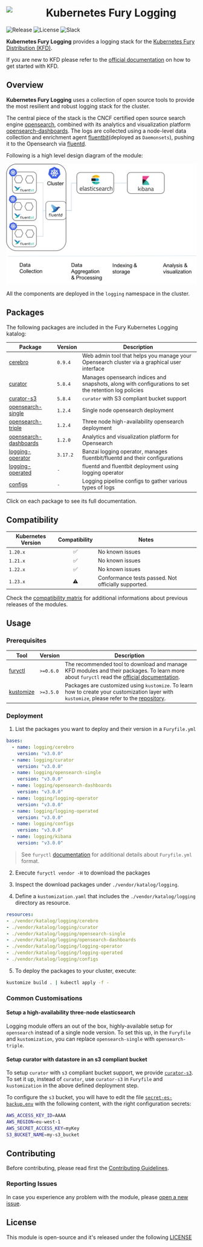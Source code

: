 <h1>
    <img src="https://github.com/sighupio/fury-distribution/blob/master/docs/assets/fury-epta-white.png?raw=true" align="left" width="90" style="margin-right: 15px"/>
    Kubernetes Fury Logging
</h1>

![Release](https://img.shields.io/badge/Latest%20Release-v2.0.1-blue)
![License](https://img.shields.io/github/license/sighupio/fury-kubernetes-logging?label=License)
![Slack](https://img.shields.io/badge/slack-@kubernetes/fury-yellow.svg?logo=slack&label=Slack)

<!-- <KFD-DOCS> -->

**Kubernetes Fury Logging** provides a logging stack for the [Kubernetes Fury Distribution (KFD)][kfd-repo].

If you are new to KFD please refer to the [official documentation][kfd-docs] on how to get started with KFD.

## Overview

**Kubernetes Fury Logging** uses a collection of open source tools to provide the most resilient and robust logging stack for the cluster.

The central piece of the stack is the CNCF certified open source search engine [opensearch][opensearch-page], combined
with its analytics and visualization platform [opensearch-dashboards][opensearch-dashboards-page]. 
The logs are collected using a node-level data collection and enrichment agent [fluentbit][fluentbit-page](deployed as `Daemonsets`),
pushing it to the Opensearch via [fluentd][fluentd-page].

Following is a high level design diagram of the module:

![logging module](docs/images/logging-module.jpg "Kubernetes Fury Logging")

All the components are deployed in the `logging` namespace in the cluster.

## Packages

The following packages are included in the Fury Kubernetes Logging katalog:

| Package                                                | Version  | Description                                                                                             |
|--------------------------------------------------------|----------|---------------------------------------------------------------------------------------------------------|
| [cerebro](katalog/cerebro)                             | `0.9.4`  | Web admin tool that helps you manage your Opensearch cluster via a graphical user interface             |
| [curator](katalog/curator)                             | `5.8.4`  | Manages opensearch indices and snapshots, along with configurations to set the retention log policies   |
| [curator-s3](katalog/curator-s3)                       | `5.8.4`  | `curator` with S3 compliant bucket support                                                              |
| [opensearch-single](katalog/opensearch-single)         | `1.2.4`  | Single node opensearch deployment                                                                       |
| [opensearch-triple](katalog/opensearch-triple)         | `1.2.4`  | Three node high-availability opensearch deployment                                                      |
| [opensearch-dashboards](katalog/opensearch-dashboards) | `1.2.0`  | Analytics and visualization platform for Opensearch                                                     |
| [logging-operator](katalog/logging-operator)           | `3.17.2` | Banzai logging operator, manages fluentbit/fluentd and their configurations                             |
| [logging-operated](katalog/logging-operated)           | `-`      | fluentd and fluentbit deployment using logging operator                                                 |
| [configs](katalog/configs)                             | `-`      | Logging pipeline configs to gather various types of logs                                                |

Click on each package to see its full documentation.

## Compatibility

| Kubernetes Version |   Compatibility    | Notes                                               |
|--------------------|:------------------:|-----------------------------------------------------|
| `1.20.x`           | :white_check_mark: | No known issues                                     |
| `1.21.x`           | :white_check_mark: | No known issues                                     |
| `1.22.x`           | :white_check_mark: | No known issues                                     |
| `1.23.x`           |     :warning:      | Conformance tests passed. Not officially supported. |

Check the [compatibility matrix][compatibility-matrix] for additional informations about previous releases of the modules.

## Usage

### Prerequisites

| Tool                        | Version   | Description                                                                                                                                                    |
|-----------------------------|-----------|----------------------------------------------------------------------------------------------------------------------------------------------------------------|
| [furyctl][furyctl-repo]     | `>=0.6.0` | The recommended tool to download and manage KFD modules and their packages. To learn more about `furyctl` read the [official documentation][furyctl-repo].     |
| [kustomize][kustomize-repo] | `>=3.5.0` | Packages are customized using `kustomize`. To learn how to create your customization layer with `kustomize`, please refer to the [repository][kustomize-repo]. |

### Deployment

1. List the packages you want to deploy and their version in a `Furyfile.yml`

```yaml
bases:
  - name: logging/cerebro
    version: "v3.0.0"
  - name: logging/curator
    version: "v3.0.0"
  - name: logging/opensearch-single
    version: "v3.0.0"
  - name: logging/opensearch-dashboards
    version: "v3.0.0"
  - name: logging/logging-operator
    version: "v3.0.0"
  - name: logging/logging-operated
    version: "v3.0.0"
  - name: logging/configs
    version: "v3.0.0"
  - name: logging/kibana
    version: "v3.0.0"
```

> See `furyctl` [documentation][furyctl-repo] for additional details about `Furyfile.yml` format.

2. Execute `furyctl vendor -H` to download the packages

3. Inspect the download packages under `./vendor/katalog/logging`.

4. Define a `kustomization.yaml` that includes the `./vendor/katalog/logging` directory as resource.

```yaml
resources:
- ./vendor/katalog/logging/cerebro
- ./vendor/katalog/logging/curator
- ./vendor/katalog/logging/opensearch-single
- ./vendor/katalog/logging/opensearch-dashboards
- ./vendor/katalog/logging/logging-operator
- ./vendor/katalog/logging/logging-operated
- ./vendor/katalog/logging/configs
```

5. To deploy the packages to your cluster, execute:

```bash
kustomize build . | kubectl apply -f -
```

### Common Customisations

#### Setup a high-availability three-node elasticsearch

Logging module offers an out of the box, highly-available setup for `opensearch` instead of a single node version. To set this up, in the `Furyfile` and `kustomization`, you can replace `opensearch-single` with `opensearch-triple`.

#### Setup curator with datastore in an s3 compliant bucket

To setup `curator` with `s3` compliant bucket support, we provide [`curator-s3`](katalog/curator-s3). To set it up, instead of `curator`, use `curator-s3` in `Furyfile` and `kustomization` in the above defined deployment step.

To configure the `s3` bucket, you will have to edit the file [`secret-es-backup.env`](katalog/curator-s3/secret-es-backup.env) with the following content, with the right configuration secrets:

``` sh
AWS_ACCESS_KEY_ID=AAAA
AWS_REGION=eu-west-1
AWS_SECRET_ACCESS_KEY=myKey
S3_BUCKET_NAME=my-s3_bucket
```

<!-- Links -->

[opensearch-page]: https://opensearch.org
[opensearch-dashboards-page]: https://opensearch.org
[fluentbit-page]: https://fluentbit.io/
[fluentd-page]: https://www.fluentd.org/
[kfd-repo]: https://github.com/sighupio/fury-distribution
[furyctl-repo]: https://github.com/sighupio/furyctl
[kustomize-repo]: https://github.com/kubernetes-sigs/kustomize
[kfd-docs]: https://docs.kubernetesfury.com/docs/distribution/
[compatibility-matrix]: https://github.com/sighupio/fury-kubernetes-logging/blob/master/docs/COMPATIBILITY_MATRIX.md

<!-- </KFD-DOCS> -->

<!-- <FOOTER> -->

## Contributing

Before contributing, please read first the [Contributing Guidelines](docs/CONTRIBUTING.md).

### Reporting Issues

In case you experience any problem with the module, please [open a new issue](https://github.com/sighupio/fury-kubernetes-logging/issues/new/choose).

## License

This module is open-source and it's released under the following [LICENSE](LICENSE)

<!-- </FOOTER> -->
